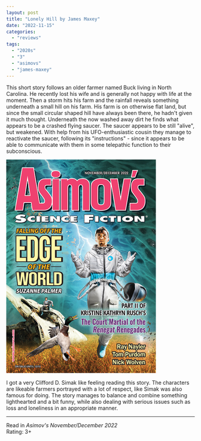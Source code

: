 ```yaml
---
layout: post
title: "Lonely Hill by James Maxey"
date: "2022-11-15"
categories:
  - "reviews"
tags:
  - "2020s"
  - "3"
  - "asimovs"
  - "james-maxey"
---
```


This short story follows an older farmer named Buck living in North Carolina. He recently lost his wife and is generally not happy with life at the moment. Then a storm hits his farm and the rainfall reveals something underneath a small hill on his farm. His farm is on otherwise flat land, but since the small circular shaped hill have always been there, he hadn't given it much thought. Underneath the now washed away dirt he finds what appears to be a crashed flying saucer. The saucer appears to be still "alive", but weakened. With help from his UFO-enthusiastic cousin they manage to reactivate the saucer, following its "instructions" - since it appears to be able to communicate with them in some telepathic function to their subconscious.

![](/assets/images/asf_novdec22_400x570.png)

I got a very Clifford D. Simak like feeling reading this story. The characters are likeable farmers portrayed with a lot of respect, like Simak was also famous for doing. The story manages to balance and combine something lighthearted and a bit funny, while also dealing with serious issues such as loss and loneliness in an appropriate manner.

* * *

Read in _Asimov's November/December 2022_\
Rating: 3+
